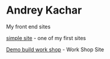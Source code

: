 
# Andrey Kachar

My front end sites


[simple site](https://gamilgton.github.io/simpleexamplesite/ "one of my first sites") - one of my first sites

[Demo build work shop](https://gamilgton.github.io/buildWorkShopDemo/ "the simple work shop site") - Work Shop Site
